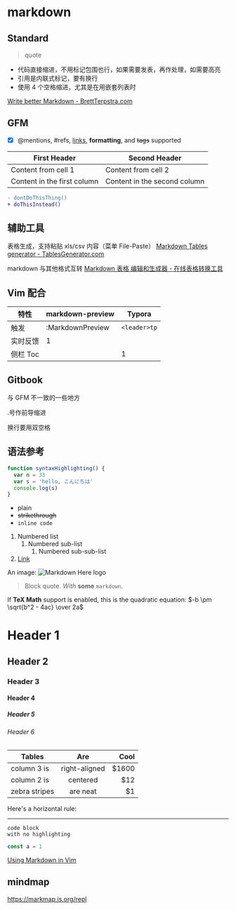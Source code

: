 # markdown

## Standard

> quote

- 代码直接缩进，不用标记包围也行，如果需要发表，再作处理，如需要高亮
- 引用是内联式标记，要有换行
- 使用 4 个空格缩进，尤其是在用嵌套列表时

[Write better Markdown - BrettTerpstra.com](https://brettterpstra.com/2015/08/24/write-better-markdown/)

## GFM


- [x] @mentions, #refs, [links](), **formatting**, and <del>tags</del> supported

First Header | Second Header
------------ | -------------
Content from cell 1 | Content from cell 2
Content in the first column | Content in the second column


```diff
- dontDoThisThing()
+ doThisInstead()
```

## 辅助工具

表格生成，支持粘贴 xls/csv 内容（菜单 File-Paste） [Markdown Tables generator - TablesGenerator.com](https://www.tablesgenerator.com/markdown_tables)

markdown 与其他格式互转 [Markdown 表格 编辑和生成器 - 在线表格转换工具](https://tableconvert.com/zh-cn/markdown-generator)


## Vim 配合

| 特性     | markdown-preview | Typora       |
|----------|------------------|--------------|
| 触发     | :MarkdownPreview | `<leader>tp` |
| 实时反馈 | 1                |              |
| 侧栏 Toc |                  | 1            |

## Gitbook

与 GFM 不一致的一些地方

.号作前导缩进

换行要用双空格

## 语法参考

```js
function syntaxHighlighting() {
  var n = 33
  var s = 'hello, こんにちは'
  console.log(s)
}
```

- plain
- ~~strikethrough~~
- `inline code`

1.  Numbered list
    1.  Numbered sub-list
        1.  Numbered sub-sub-list
2.  [Link](https://www.google.com)

An image: ![Markdown Here logo](http://adam-p.github.io/markdown-here/img/icon24.png)

> Block quote.
> _With_ **some** `markdown`.

If **TeX Math** support is enabled, this is the quadratic equation:
$-b \pm \sqrt{b^2 - 4ac} \over 2a$

# Header 1

## Header 2

### Header 3

#### Header 4

##### Header 5

###### Header 6

| Tables        |      Are      |   Cool |
| ------------- | :-----------: | -----: |
| column 3 is   | right-aligned | \$1600 |
| column 2 is   |   centered    |   \$12 |
| zebra stripes |   are neat    |    \$1 |

Here's a horizontal rule:

---

```
code block
with no highlighting
```

```js
const a = 1
```
[Using Markdown in Vim](https://vim.works/2019/03/16/using-markdown-in-vim/)


## mindmap

https://markmap.js.org/repl